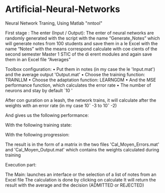 # Artificial-Neural-Networks
Neural Network Traning, Using Matlab "nntool"



First stage :
The enter (Input / Output): The enter of neural networks are
randomly generated with the script with the name “Generate_Notes”
which will generate notes from 100 students and save them in a le
Excel with the name “Notes” with the means correspond calculate with
coe cients of the second semester Master 1 STIC of the di erent modules and again save them in an Excel file “Averages”

Toolbox configuration:
• Put them in notes (in my case the le 'Input.mat') and the average output 'Output.mat'
• Choose the training function: TRAINLLM
• Choose the adaptation function: LEARNGDM
• And the MSE performance function, which calculates the error rate
• The number of neurons and stay by default `10 '

After con guration on a leash, the network trains, it will calculate after
the weights with an error rate (in my case 10ˆ -3 to 10ˆ -2)

And gives us the following performance: 


With the following training state:


With the following progression:


The result is in the form of a matrix in the two files 'Cal_Moyen_Errors.mat' and 'Cal_Moyen_Output.mat' which contains the weights calculated during training


Execution part:

The Main: launches an interface or the selection of a list of notes from an Excel file
The calculation is done by clicking on calculate
It will return the result with the average and the decision (ADMITTED or REJECTED)

